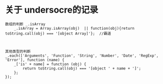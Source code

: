 # 关于 undersocre的记录	
	数组的判断 _.isArray
		_.isArray = Array.isArray(obj)	|| function(obj){return toString.call(obj) === '[object Array]'};  //霸道
		

	
	其他类型的判断
	_.each(['Arguments', 'Function', 'String', 'Number', 'Date', 'RegExp', 'Error'], function (name) {
        _['is' + name] = function (obj) {
            return toString.call(obj) === '[object ' + name + ']';
        };
    });		